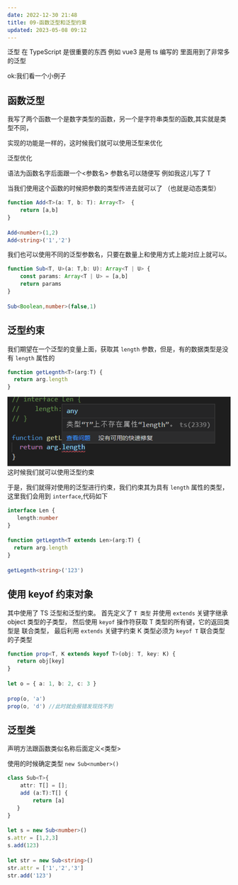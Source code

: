```yaml
---
date: 2022-12-30 21:48
title: 09-函数泛型和泛型约束
updated: 2023-05-08 09:12
---
```


泛型 在 TypeScript 是很重要的东西 例如 vue3 是用 ts 编写的 里面用到了非常多的泛型

ok:我们看一个小例子

## 函数泛型

我写了两个函数一个是数字类型的函数，另一个是字符串类型的函数,其实就是类型不同，

实现的功能是一样的，这时候我们就可以使用泛型来优化

泛型优化

语法为函数名字后面跟一个<参数名> 参数名可以随便写 例如我这儿写了 T

当我们使用这个函数的时候把参数的类型传进去就可以了 （也就是动态类型）
```ts
function Add<T>(a: T, b: T): Array<T>  {
    return [a,b]
}
 
Add<number>(1,2)
Add<string>('1','2')
```

我们也可以使用不同的泛型参数名，只要在数量上和使用方式上能对应上就可以。
```ts
function Sub<T, U>(a: T,b: U): Array<T | U> {
    const params: Array<T | U> = [a,b]
    return params
}

Sub<Boolean,number>(false,1)
```

## 泛型约束

我们期望在一个泛型的变量上面，获取其 `length` 参数，但是，有的数据类型是没有 `length` 属性的

```ts
function getLegnth<T>(arg:T) {
  return arg.length
}
```

![](./_images/Pasted-image-20221230220907.png)
这时候我们就可以使用泛型约束

于是，我们就得对使用的泛型进行约束，我们约束其为具有 `length` 属性的类型，这里我们会用到 `interface`,代码如下

```ts
interface Len {
   length:number
}
 
function getLegnth<T extends Len>(arg:T) {
  return arg.length
}
 
getLegnth<string>('123')
```

## 使用 keyof 约束对象

其中使用了 TS 泛型和泛型约束。
首先定义了 `T 类型` 并使用 `extends` 关键字继承 object 类型的子类型，
然后使用 `keyof` 操作符获取 T 类型的所有键，它的返回类型是 联合类型，
最后利用 `extends` 关键字约束 K 类型必须为 `keyof T` 联合类型的子类型

```ts
function prop<T, K extends keyof T>(obj: T, key: K) {
   return obj[key]
}

let o = { a: 1, b: 2, c: 3 }

prop(o, 'a') 
prop(o, 'd') //此时就会报错发现找不到
```

## 泛型类

声明方法跟函数类似名称后面定义<类型>

使用的时候确定类型 `new Sub<number>()`

```ts
class Sub<T>{
    attr: T[] = [];
    add (a:T):T[] {
        return [a]
   }
}

let s = new Sub<number>()
s.attr = [1,2,3]
s.add(123)

let str = new Sub<string>()
str.attr = ['1','2','3']
str.add('123')
```